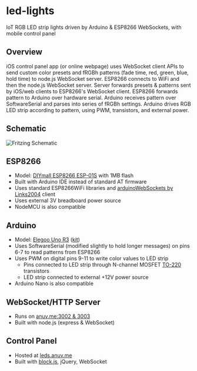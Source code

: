 # led-lights
IoT RGB LED strip lights driven by Arduino &amp; ESP8266 WebSockets, with mobile control panel

## Overview
iOS control panel app (or online webpage) uses WebSocket client APIs to send custom color presets and fRGBh patterns (fade time, red, green, blue, hold time) to node.js WebSocket server. ESP8266 connects to WiFi and then the node.js WebSocket server. Server forwards presets & patterns sent by iOS/web clients to ESP8266's WebSocket client. ESP8266 forwards pattern to Arduino over hardware serial. Arduino receives pattern over SoftwareSerial and parses into series of fRGBh settings. Arduino drives RGB LED strip according to pattern, using PWM, transistors, and external power.

## Schematic
![Fritzing Schematic](https://rawcdn.githack.com/anuvgupta/led-lights/c14cc283c60d811c712debd8daacecd9c4bc2f68/circuit_schematics/esp_led_lights_bb.png)

## ESP8266
 - Model: [DIYmall ESP8266 ESP-01S](https://www.amazon.com/gp/product/B00O34AGSU/) with 1MB flash
 - Built with Arduino IDE instead of standard AT firmware
 - Uses standard ESP8266WiFi libraries and [arduinoWebSockets by Links2004](https://github.com/Links2004/arduinoWebSockets) client
 - Uses external 3V breadboard power source
 - NodeMCU is also compatible

## Arduino
 - Model: [Elegoo Uno R3](https://www.amazon.com/Elegoo-EL-CB-001-ATmega328P-ATMEGA16U2-Arduino/dp/B01EWOE0UU) ([kit](https://www.elegoo.com/product/elegoo-uno-project-super-starter-kit/))
 - Uses SoftwareSerial (modified slightly to hold longer messages) on pins 6-7 to read patterns from ESP8266
 - Uses PWM on digital pins 9-11 to write color values to LED strip
    - Pins connected to LED strip through N-channel MOSFET [TO-220](https://www.amazon.com/gp/product/B07CTJFG7M) transistors
    - LED strip connected to external +12V power source
 - Arduino Nano is also compatible

## WebSocket/HTTP Server
 - Runs on [anuv.me:3002&nbsp;&amp;&nbsp;3003](http://anuv.me)
 - Built with node.js (express & WebSocket)

## Control Panel
 - Hosted at [leds.anuv.me](http://leds.anuv.me)
 - Built with [block.js](https://github.com/anuvgupta/block.js), jQuery, WebSocket
